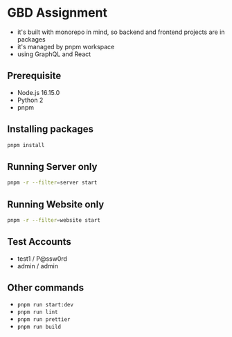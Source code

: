 # GBD Assignment

- it's built with monorepo in mind, so backend and frontend projects are in packages
- it's managed by pnpm workspace
- using GraphQL and React

## Prerequisite

- Node.js 16.15.0
- Python 2
- pnpm

## Installing packages

```sh
pnpm install
```

## Running Server only

```sh
pnpm -r --filter=server start
```

## Running Website only

```sh
pnpm -r --filter=website start
```

## Test Accounts

- test1 / P@ssw0rd
- admin / admin

## Other commands

- `pnpm run start:dev`
- `pnpm run lint`
- `pnpm run prettier`
- `pnpm run build`
